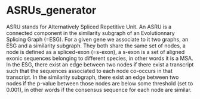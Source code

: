 # ASRUs_generator

ASRU stands for Alternatively Spliced Repetitive Unit. An ASRU is a connected component in the similarity subgraph of an Evolutionnary Splicing Graph (=ESG). 
For a given gene we associate to it two graphs, an ESG and a similarity subgraph. They both share the same set of nodes, a node is defined as a spliced-exon (=s-exon), a s-exon is a set of aligned exonic sequences belonging to different species, in other words it is a MSA. In the ESG, there exist an edge between two nodes if there exist a transcript such that the sequences associated to each node co-occurs in that transcript. In the similarity subgraph, there exist an edge between two nodes if the p-value between those nodes are below some threshold (set to 0.001), in other words if the consensus sequence for each node are similar.
